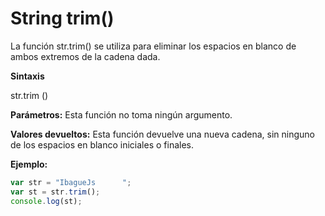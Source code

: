 # String trim()

La función str.trim() se utiliza para eliminar los espacios en blanco de ambos extremos de la cadena dada.

**Sintaxis**

str.trim ()

**Parámetros:** Esta función no toma ningún argumento.

**Valores devueltos:** Esta función devuelve una nueva cadena, sin ninguno de los espacios en blanco iniciales o finales.

**Ejemplo:**

```js
var str = "IbagueJs      ";
var st = str.trim();
console.log(st);
```